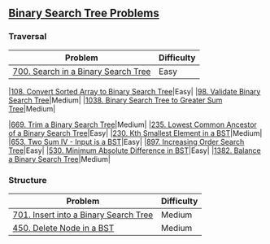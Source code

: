 ## [Binary Search Tree Problems](../topics/tree.md#binary-search-tree)
### Traversal
| Problem          | Difficulty |
|------------------|------------|
|[700. Search in a Binary Search Tree](../leetcode/700.search-in-a-binary-search-tree.md)|Easy|

|[108. Convert Sorted Array to Binary Search Tree](../leetcode/108.convert-sorted-array-to-binary-search-tree.md)|Easy|
|[98. Validate Binary Search Tree](../leetcode/98.validate-binary-search-tree.md)|Medium|
|[1038. Binary Search Tree to Greater Sum Tree](../leetcode/1038.binary-search-tree-to-greater-sum-tree.md)|Medium|

|[669. Trim a Binary Search Tree](../leetcode/669.trim-a-binary-search-tree.md)|Medium|
|[235. Lowest Common Ancestor of a Binary Search Tree](../leetcode/235.lowest-common-acestor-of-a-binary-search-tree.md)|Easy|
|[230. Kth Smallest Element in a BST](../leetcode/230.kth-smallest-element-in-a-bst.md)|Medium|
|[653. Two Sum IV - Input is a BST](../leetcode/653.two-sum-iv-input-is-a-bst.md)|Easy|
|[897. Increasing Order Search Tree](../leetcode/897.increasing-order-search-tree.md)|Easy|
|[530. Minimum Absolute Difference in BST](../leetcode/530.minimum-absolute-difference-in-bst.md)|Easy|
|[1382. Balance a Binary Search Tree](../leetcode/1382.balance-a-binary-search-tree.md)|Medium|


### Structure
| Problem          | Difficulty |
|------------------|------------|
|[701. Insert into a Binary Search Tree](../leetcode/701.insert-into-a-binary-search-tree.md)|Medium|
|[450. Delete Node in a BST](../leetcode/450.delete-node-in-a-bst.md)|Medium|
